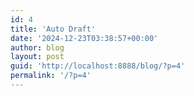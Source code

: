 ```yaml
---
id: 4
title: 'Auto Draft'
date: '2024-12-23T03:38:57+00:00'
author: blog
layout: post
guid: 'http://localhost:8888/blog/?p=4'
permalink: '/?p=4'
---
```


